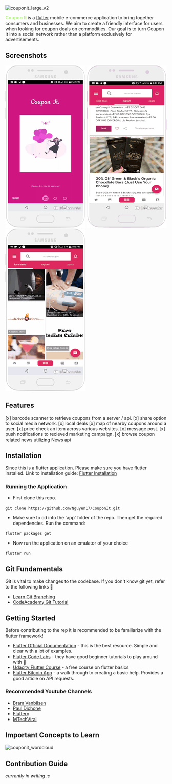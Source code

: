 ![couponit_large_v2](https://user-images.githubusercontent.com/17789092/47404556-9dabf980-d702-11e8-93e5-3828dc0ded86.png)

<p>
<strong style="color: #b6f686;">Coupon It </strong> is a <a href="https://flutter.io/"> flutter</a> mobile e-commerce application to bring together consumers and businesses. We aim to create a friendly interface for users when looking for coupon deals on commodities. Our goal is to turn Coupon It into a social network rather than a platform exclusively for advertisements.
</p>

## Screenshots
![](assets/images/welcome.gif) ![](assets/images/share.gif) ![](assets/images/local_deal.gif)

## Features
[x] barcode scanner to retrieve coupons from a server / api.
[x] share option to social media network.
[x] local deals
[x] map of nearby coupons around a user.
[x] price check an item across various websites.
[x] message post.
[x] push notifications to recieved marketing campaign.
[x] browse coupon related news utilizing News api

## Installation
Since this is a flutter application. Please make sure you have flutter installed.
Link to installation guide: [Flutter Installation](https://flutter.io/get-started/install/)
### Running the Application
- First clone this repo.

   
` git clone https://github.com/Nguyen17/CouponIt.git `

- Make sure to cd into the 'app' folder of the repo. Then get the required dependencies. Run the command:

`flutter packages get`

- Now run the application on an emulator of your choice
  
 `flutter run` 

## Git Fundamentals
 Git is vital to make changes to the codebase. If you don't know git yet, refer to the following links :penguin:
 - [Learn Git Branching](https://learngitbranching.js.org/) 
 - [CodeAcademy Git Tutorial](https://www.codecademy.com/learn/learn-git) 
## Getting Started
<p>
Before contributing to the rep it is recommended to be familiarize with the flutter framework!
</p>

- [Flutter Official Documentation](https://flutter.io/docs/) - this is the best resource. Simple and clear with a lot of examples.
- [Flutter Code Labs](https://flutter.io/codelabs/) - they have good beginner tutorials to play around with :hamster:
- [Udacity Flutter Course](https://www.udacity.com/course/build-native-mobile-apps-with-flutter--ud905) - a free course on flutter basics
- [Flutter Bitcoin App](https://medium.freecodecamp.org/how-to-build-a-cryptocurrency-price-list-app-using-flutter-sdk-1c75998e1a58) - a walk through to creating a basic help. Provides a good article on API requests.

### Recommended Youtube Channels

- [Bram Vanbilsen](https://www.youtube.com/user/BramVanbilsen)
- [Paul Dichone](https://www.youtube.com/channel/UCRLjpe5AoIUvO4_AwSQEMug)
- [Fluttery](https://www.youtube.com/channel/UCtWyVkPpb8An90SNDTNF0Pg)
- [MTechViral](https://www.youtube.com/channel/UCFTM1FGjZSkoSPDZgtbp7hA)

## Important Concepts to Learn
![couponit_wordcloud](https://user-images.githubusercontent.com/17789092/46177146-a1b13c80-c266-11e8-9020-f10c0fb03b69.png)



## Contribution Guide
<em>currently in writing :c</em>

